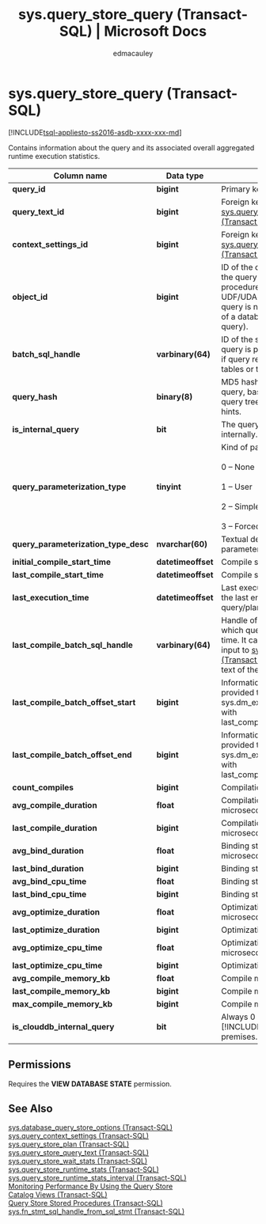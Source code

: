 ﻿---
title: "sys.query_store_query (Transact-SQL) | Microsoft Docs"
ms.custom: ""
ms.date: "03/29/2016"
ms.prod: "sql-non-specified"
ms.prod_service: "database-engine, sql-database"
ms.service: ""
ms.component: "system-catalog-views"
ms.reviewer: ""
ms.suite: "sql"
ms.technology: 
  - "database-engine"
ms.tgt_pltfrm: ""
ms.topic: "language-reference"
f1_keywords: 
  - "QUERY_STORE_QUERY"
  - "SYS.QUERY_STORE_QUERY_TSQL"
  - "SYS.QUERY_STORE_QUERY"
  - "QUERY_STORE_QUERY_TSQL"
dev_langs: 
  - "TSQL"
helpviewer_keywords: 
  - "query_store_query catalog view"
  - "sys.query_store_query catalog view"
ms.assetid: bdee149e-7556-4fc3-8242-925dd4b7b6ac
caps.latest.revision: 15
author: "edmacauley"
ms.author: "edmaca"
manager: "craigg"
ms.workload: "Inactive"
monikerRange: "= azuresqldb-current || >= sql-server-2016 || = sqlallproducts-allversions"
---
# sys.query_store_query (Transact-SQL)
[!INCLUDE[tsql-appliesto-ss2016-asdb-xxxx-xxx-md](../../includes/tsql-appliesto-ss2016-asdb-xxxx-xxx-md.md)]

  Contains  information about the query and its associated overall aggregated runtime execution statistics.  
  
|Column name|Data type|Description|  
|-----------------|---------------|-----------------|  
|**query_id**|**bigint**|Primary key.|  
|**query_text_id**|**bigint**|Foreign key. Joins to [sys.query_store_query_text &#40;Transact-SQL&#41;](../../relational-databases/system-catalog-views/sys-query-store-query-text-transact-sql.md)|  
|**context_settings_id**|**bigint**|Foreign key. Joins to [sys.query_context_settings &#40;Transact-SQL&#41;](../../relational-databases/system-catalog-views/sys-query-context-settings-transact-sql.md).|  
|**object_id**|**bigint**|ID of the database object that the query is part of (stored procedure, trigger, CLR UDF/UDAgg, etc.). 0 if the query is not executed as part of a database object (ad-hoc query).|  
|**batch_sql_handle**|**varbinary(64)**|ID of the statement batch the query is part of. Populated only if query references temporary tables or table variables.|  
|**query_hash**|**binary(8)**|MD5 hash of the individual query, based on the logical query tree. Includes optimizer hints.|  
|**is_internal_query**|**bit**|The query was generated internally.|  
|**query_parameterization_type**|**tinyint**|Kind of parameterization:<br /><br /> 0 – None<br /><br /> 1 – User<br /><br /> 2 – Simple<br /><br /> 3 – Forced|  
|**query_parameterization_type_desc**|**nvarchar(60)**|Textual description for the parameterization type.|  
|**initial_compile_start_time**|**datetimeoffset**|Compile start time.|  
|**last_compile_start_time**|**datetimeoffset**|Compile start time.|  
|**last_execution_time**|**datetimeoffset**|Last execution time refers to the last end time of the query/plan.|  
|**last_compile_batch_sql_handle**|**varbinary(64)**|Handle of the last SQL batch in which query was used last time. It can be provided as input to [sys.dm_exec_sql_text &#40;Transact-SQL&#41;](../../relational-databases/system-dynamic-management-views/sys-dm-exec-sql-text-transact-sql.md) to get the full text of the batch.|  
|**last_compile_batch_offset_start**|**bigint**|Information that can be provided to sys.dm_exec_sql_text along with last_compile_batch_sql_handle.|  
|**last_compile_batch_offset_end**|**bigint**|Information that can be provided to sys.dm_exec_sql_text along with last_compile_batch_sql_handle.|  
|**count_compiles**|**bigint**|Compilation statistics.|  
|**avg_compile_duration**|**float**|Compilation statistics in microseconds.|  
|**last_compile_duration**|**bigint**|Compilation statistics in microseconds.|  
|**avg_bind_duration**|**float**|Binding statistics in microseconds.|  
|**last_bind_duration**|**bigint**|Binding statistics.|  
|**avg_bind_cpu_time**|**float**|Binding statistics.|  
|**last_bind_cpu_time**|**bigint**|Binding statistics.|  
|**avg_optimize_duration**|**float**|Optimization statistics in microseconds.|  
|**last_optimize_duration**|**bigint**|Optimization statistics.|  
|**avg_optimize_cpu_time**|**float**|Optimization statistics in microseconds.|  
|**last_optimize_cpu_time**|**bigint**|Optimization statistics.|  
|**avg_compile_memory_kb**|**float**|Compile memory statistics.|  
|**last_compile_memory_kb**|**bigint**|Compile memory statistics.|  
|**max_compile_memory_kb**|**bigint**|Compile memory statistics.|  
|**is_clouddb_internal_query**|**bit**|Always 0 in [!INCLUDE[ssNoVersion](../../includes/ssnoversion-md.md)] on-premises.|  
  
## Permissions  
 Requires the **VIEW DATABASE STATE** permission.  
  
## See Also  
 [sys.database_query_store_options &#40;Transact-SQL&#41;](../../relational-databases/system-catalog-views/sys-database-query-store-options-transact-sql.md)   
 [sys.query_context_settings &#40;Transact-SQL&#41;](../../relational-databases/system-catalog-views/sys-query-context-settings-transact-sql.md)   
 [sys.query_store_plan &#40;Transact-SQL&#41;](../../relational-databases/system-catalog-views/sys-query-store-plan-transact-sql.md)   
 [sys.query_store_query_text &#40;Transact-SQL&#41;](../../relational-databases/system-catalog-views/sys-query-store-query-text-transact-sql.md)   
 [sys.query_store_wait_stats &#40;Transact-SQL&#41;](../../relational-databases/system-catalog-views/sys-query-store-wait-stats-transact-sql.md)  
 [sys.query_store_runtime_stats &#40;Transact-SQL&#41;](../../relational-databases/system-catalog-views/sys-query-store-runtime-stats-transact-sql.md)   
 [sys.query_store_runtime_stats_interval &#40;Transact-SQL&#41;](../../relational-databases/system-catalog-views/sys-query-store-runtime-stats-interval-transact-sql.md)   
 [Monitoring Performance By Using the Query Store](../../relational-databases/performance/monitoring-performance-by-using-the-query-store.md)   
 [Catalog Views &#40;Transact-SQL&#41;](../../relational-databases/system-catalog-views/catalog-views-transact-sql.md)   
 [Query Store Stored Procedures &#40;Transact-SQL&#41;](../../relational-databases/system-stored-procedures/query-store-stored-procedures-transact-sql.md)   
 [sys.fn_stmt_sql_handle_from_sql_stmt &#40;Transact-SQL&#41;](../../relational-databases/system-functions/sys-fn-stmt-sql-handle-from-sql-stmt-transact-sql.md)  
  
  
